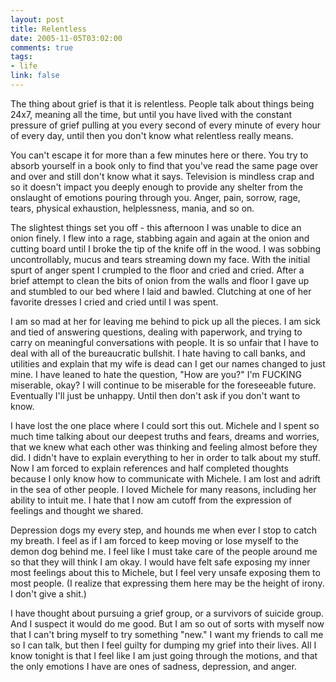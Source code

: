 ```yaml
--- 
layout: post
title: Relentless
date: 2005-11-05T03:02:00
comments: true
tags:
- life
link: false
---
```

The thing about grief is that it is relentless. People talk about things being 24x7, meaning all the time, but until you have lived with the constant pressure of grief pulling at you every second of every minute of every hour of every day, until then you don't know what relentless really means.

You can't escape it for more than a few minutes here or there. You try to absorb yourself in a book only to find that you've read the same page over and over and still don't know what it says. Television is mindless crap and so it doesn't impact you deeply enough to provide any shelter from the onslaught of emotions pouring through you. Anger, pain, sorrow, rage, tears, physical exhaustion, helplessness, mania, and so on.

The slightest things set you off - this afternoon I was unable to dice an onion finely. I flew into a rage, stabbing again and again at the onion and cutting board until I broke the tip of the knife off in the wood. I was sobbing uncontrollably, mucus and tears streaming down my face. With the initial spurt of anger spent I crumpled to the floor and cried and cried. After a brief attempt to clean the bits of onion from the walls and floor I gave up and stumbled to our bed where I laid and bawled. Clutching at one of her favorite dresses I cried and cried until I was spent.

I am so mad at her for leaving me behind to pick up all the pieces. I am sick and tied of answering questions, dealing with paperwork, and trying to carry on meaningful conversations with people. It is so unfair that I have to deal with all of the bureaucratic bullshit. I hate having to call banks, and utilities and explain that my wife is dead can I get our names changed to just mine. I have leaned to hate the question, "How are you?" I'm FUCKING miserable, okay? I will continue to be miserable for the foreseeable future. Eventually I'll just be unhappy. Until then don't ask if you don't want to know.

I have lost the one place where I could sort this out. Michele and I spent so much time talking about our deepest truths and fears, dreams and worries, that we knew what each other was thinking and feeling almost before they did. I didn't have to explain everything to her in order to talk about my stuff. Now I am forced to explain references and half completed thoughts because I only know how to communicate with Michele. I am lost and adrift in the sea of other people. I loved Michele for many reasons, including her ability to intuit me. I hate that I now am cutoff from the expression of feelings and thought we shared.

Depression dogs my every step, and hounds me when ever I stop to catch my breath. I feel as if I am forced to keep moving or lose myself to the demon dog behind me. I feel like I must take care of the people around me so that they will think I am okay. I would have felt safe exposing my inner most feelings about this to Michele, but I feel very unsafe exposing them to most people. (I realize that expressing them here may be the height of irony. I don't give a shit.)

I have thought about pursuing a grief group, or a survivors of suicide group. And I suspect it would do me good. But I am so out of sorts with myself now that I can't bring myself to try something "new." I want my friends to call me so I can talk, but then I feel guilty for dumping my grief into their lives. All I know tonight is that I feel like I am just going through the motions, and that the only emotions I have are ones of sadness, depression, and anger.
